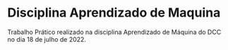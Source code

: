 # Disciplina Aprendizado de Maquina
Trabalho Prático realizado na disciplina Aprendizado de Máquina do DCC no dia 18 de julho de 2022.
